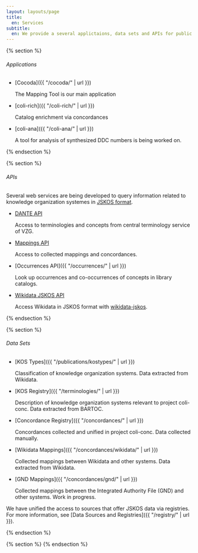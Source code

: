 ```yaml
---
layout: layouts/page
title:
  en: Services
subtitle:
  en: We provide a several applictaions, data sets and APIs for public use.
---
```


{% section %}

###### Applications

- [Cocoda]({{ "/cocoda/" | url }})

  The Mapping Tool is our main application

- [coli-rich]({{ "/coli-rich/" | url }})

  Catalog enrichment via concordances

- [coli-ana]({{ "/coli-ana/" | url }})

  A tool for analysis of synthesized DDC numbers is being worked on.

{% endsection %}

{% section %}

###### APIs
Several web services are being developed to query information related to knowledge organization systemes in [JSKOS format](https://gbv.github.io/jskos/).

- [DANTE API](https://api.dante.gbv.de/)

  Access to terminologies and concepts from central terminology service of VZG.

- [Mappings API](https://coli-conc.gbv.de/api/mappings)

  Access to collected mappings and concordances.

- [Occurrences API]({{ "/occurrences/" | url }})

  Look up occurrences and co-occurrences of concepts in library catalogs.

- [Wikidata JSKOS API](https://coli-conc.gbv.de/services/wikidata/)

  Access Wikidata in JSKOS format with [wikidata-jskos](https://github.com/gbv/wikidata-jskos).

{% endsection %}

{% section %}

###### Data Sets
- [KOS Types]({{ "/publications/kostypes/" | url }})

  Classification of knowledge organization systems. Data extracted from Wikidata.

- [KOS Registry]({{ "/terminologies/" | url }})

  Description of knowledge organization systems relevant to project coli-conc. Data extracted from BARTOC.

- [Concordance Registry]({{ "/concordances/" | url }})

  Concordances collected and unified in project coli-conc. Data collected manually.

- [Wikidata Mappings]({{ "/concordances/wikidata/" | url }})

  Collected mappings between Wikidata and other systems. Data extracted from Wikidata.

- [GND Mappings]({{ "/concordances/gnd/" | url }})

  Collected mappings between the Integrated Authority File (GND) and other systems. Work in progress.

We have unified the access to sources that offer JSKOS data via registries. For more information, see [Data Sources and Registries]({{ "/registry/" | url }}).

{% endsection %}

{% section %}
{% endsection %}
